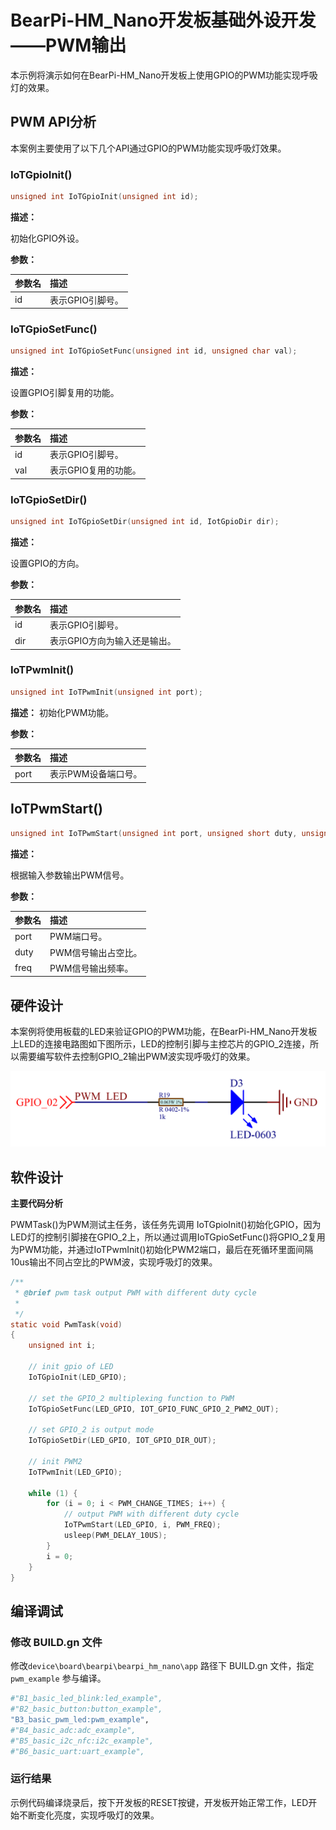 # BearPi-HM_Nano开发板基础外设开发——PWM输出
本示例将演示如何在BearPi-HM_Nano开发板上使用GPIO的PWM功能实现呼吸灯的效果。


## PWM API分析
本案例主要使用了以下几个API通过GPIO的PWM功能实现呼吸灯效果。
### IoTGpioInit()
```c
unsigned int IoTGpioInit(unsigned int id);
```
 **描述：**

初始化GPIO外设。

**参数：**

|参数名|描述|
|:--|:------|
| id | 表示GPIO引脚号。  |

### IoTGpioSetFunc()
```c
unsigned int IoTGpioSetFunc(unsigned int id, unsigned char val);
```
**描述：**

设置GPIO引脚复用的功能。

**参数：**

|参数名|描述|
|:--|:------| 
| id | 表示GPIO引脚号。  |
| val | 表示GPIO复用的功能。 |

### IoTGpioSetDir()
```c
unsigned int IoTGpioSetDir(unsigned int id, IotGpioDir dir);
```
**描述：**

设置GPIO的方向。

**参数：**

|参数名|描述|
|:--|:------| 
| id | 表示GPIO引脚号。  |
| dir | 表示GPIO方向为输入还是输出。  |


### IoTPwmInit()
```c
unsigned int IoTPwmInit(unsigned int port);
```
**描述：**
初始化PWM功能。

**参数：**

|参数名|描述|
|:--|:------| 
| port | 表示PWM设备端口号。  |



## IoTPwmStart()
```c
unsigned int IoTPwmStart(unsigned int port, unsigned short duty, unsigned int freq);
```
**描述：**

根据输入参数输出PWM信号。

**参数：**

|参数名|描述|
|:--|:------| 
| port | PWM端口号。  |
| duty | PWM信号输出占空比。  |
| freq | PWM信号输出频率。  |


## 硬件设计
本案例将使用板载的LED来验证GPIO的PWM功能，在BearPi-HM_Nano开发板上LED的连接电路图如下图所示，LED的控制引脚与主控芯片的GPIO_2连接，所以需要编写软件去控制GPIO_2输出PWM波实现呼吸灯的效果。

![](../../docs/figures/B3_basic_pwm_led/LEDCircuit.png "LED灯电路")

## 软件设计

**主要代码分析**

PWMTask()为PWM测试主任务，该任务先调用 IoTGpioInit()初始化GPIO，因为LED灯的控制引脚接在GPIO_2上，所以通过调用IoTGpioSetFunc()将GPIO_2复用为PWM功能，并通过IoTPwmInit()初始化PWM2端口，最后在死循环里面间隔10us输出不同占空比的PWM波，实现呼吸灯的效果。
```c
/**
 * @brief pwm task output PWM with different duty cycle
 * 
 */
static void PwmTask(void)
{
    unsigned int i;

    // init gpio of LED
    IoTGpioInit(LED_GPIO);

    // set the GPIO_2 multiplexing function to PWM
    IoTGpioSetFunc(LED_GPIO, IOT_GPIO_FUNC_GPIO_2_PWM2_OUT);

    // set GPIO_2 is output mode
    IoTGpioSetDir(LED_GPIO, IOT_GPIO_DIR_OUT);

    // init PWM2
    IoTPwmInit(LED_GPIO);

    while (1) {
        for (i = 0; i < PWM_CHANGE_TIMES; i++) {
            // output PWM with different duty cycle
            IoTPwmStart(LED_GPIO, i, PWM_FREQ);
            usleep(PWM_DELAY_10US);
        }
        i = 0;
    }
}
```

## 编译调试

### 修改 BUILD.gn 文件


修改`device\board\bearpi\bearpi_hm_nano\app` 路径下 BUILD.gn 文件，指定 `pwm_example` 参与编译。

```r
#"B1_basic_led_blink:led_example",
#"B2_basic_button:button_example",
"B3_basic_pwm_led:pwm_example",
#"B4_basic_adc:adc_example",
#"B5_basic_i2c_nfc:i2c_example",
#"B6_basic_uart:uart_example",
```


### 运行结果

示例代码编译烧录后，按下开发板的RESET按键，开发板开始正常工作，LED开始不断变化亮度，实现呼吸灯的效果。

